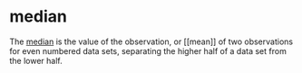 # median
The [median](https://en.wikipedia.org/wiki/Median) is the value of the observation, or [[mean]] of two observations for even numbered data sets, separating the higher half of a data set from the lower half.